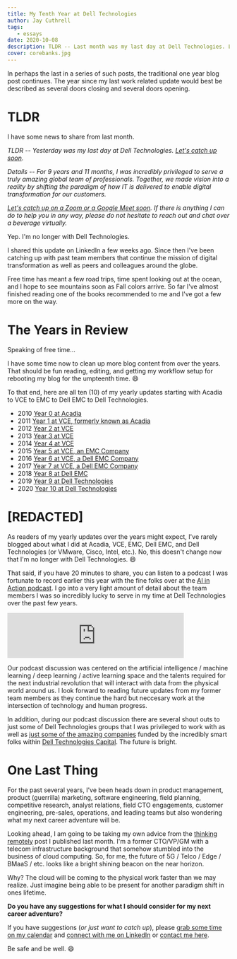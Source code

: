 ```yaml
---
title: My Tenth Year at Dell Technologies
author: Jay Cuthrell
tags:
   - essays
date: 2020-10-08
description: TLDR -- Last month was my last day at Dell Technologies. Let's catch up soon.
cover: corebanks.jpg
---
```

In perhaps the last in a series of such posts, the traditional one year blog post continues. The year since my last work related update would best be described as several doors closing and several doors opening.

# TLDR

I have some news to share from last month.

*TLDR -- Yesterday was my last day at Dell Technologies. [Let's catch up soon](https://calendly.com/jaycuthrell/call).* 

*Details -- For 9 years and 11 months, I was incredibly privileged to serve a truly amazing global team of professionals. Together, we made vision into a reality by shifting the paradigm of how IT is delivered to enable digital transformation for our customers.*

*[Let's catch up on a Zoom or a Google Meet soon](https://calendly.com/jaycuthrell/call). If there is anything I can do to help you in any way, please do not hesitate to reach out and chat over a beverage virtually.*

Yep. I'm no longer with Dell Technologies.

I shared this update on LinkedIn a few weeks ago. Since then I've been catching up with past team members that continue the mission of digital transformation as well as peers and colleagues around the globe.

Free time has meant a few road trips, time spent looking out at the ocean, and I hope to see mountains soon as Fall colors arrive. So far I've almost finished reading one of the books recommended to me and I've got a few more on the way.

# The Years in Review

Speaking of free time...

I have some time now to clean up more blog content from over the years. That should be fun reading, editing, and getting my workflow setup for rebooting my blog for the umpteenth time. :smile:

To that end, here are all ten (10) of my yearly updates starting with Acadia to VCE to EMC to Dell EMC to Dell Technologies.

* 2010 [Year 0 at Acadia](/private-clouds-ahead)
* 2011 [Year 1 at VCE, formerly known as Acadia](/my-first-year-at-vce)
* 2012 [Year 2 at VCE](/my-second-year-at-vce)
* 2013 [Year 3 at VCE](/my-third-year-at-vce)
* 2014 [Year 4 at VCE](/my-fourth-year-at-vce)
* 2015 [Year 5 at VCE, an EMC Company](/my-fifth-year-at-vce)
* 2016 [Year 6 at VCE, a Dell EMC Company](/my-sixth-year-at-vce)
* 2017 [Year 7 at VCE, a Dell EMC Company](/my-seventh-year-at-vce)
* 2018 [Year 8 at Dell EMC](/my-eighth-year-at-vce)
* 2019 [Year 9 at Dell Technologies](/my-ninth-year-at-vce) 
* 2020 [Year 10 at Dell Technologies](/my-tenth-year-at-vce)

# \[REDACTED]

As readers of my yearly updates over the years might expect, I've rarely blogged about what I did at Acadia, VCE, EMC, Dell EMC, and Dell Technologies (or VMware, Cisco, Intel, etc.). No, this doesn't change now that I'm no longer with Dell Technologies. :smile:

That said, if you have 20 minutes to share, you can listen to a podcast I was fortunate to record earlier this year with the fine folks over at the [AI in Action podcast](https://alldus.com/blog/podcasts/aiinaction-jay-cuthrell-dell-technologies/). I go into a very light amount of detail about the team members I was so incredibly lucky to serve in my time at Dell Technologies over the past few years.

<iframe src="https://anchor.fm/alldus-international/embed/episodes/E108-Jay-Cuthrell--Servant-Leader-at-Dell-Technologies-egs6nn/a-a2nki0k" height="102px" width="400px" frameborder="0" scrolling="no"></iframe>

Our podcast discussion was centered on the artificial intelligence / machine learning / deep learning / active learning space and the talents required for the next industrial revolution that will interact with data from the physical world around us. I look forward to reading future updates from my former team members as they continue the hard but neccesary work at the intersection of technology and human progress.

In addition, during our podcast discussion there are several shout outs to just some of Dell Technologies groups that I was privileged to work with as well as [just some of the amazing companies](https://www.delltechnologiescapital.com/portfolio/) funded by the incredibly smart folks within [Dell Technologies Capital](https://www.delltechnologiescapital.com/team/). The future is bright.

# One Last Thing

For the past several years, I've been heads down in product management, product (guerrilla) marketing, software engineering, field planning, competitive research, analyst relations, field CTO engagements, customer engineering, pre-sales, operations, and leading teams but also wondering what my next career adventure will be. 

Looking ahead, I am going to be taking my own advice from the [thinking remotely](/thinking-remotely) post I published last month. I'm a former CTO/VP/GM with a telecom infrastructure background that somehow stumbled into the business of cloud computing. So, for me, the future of 5G / Telco / Edge / BMaaS / etc. looks like a bright shining beacon on the near horizon. 

Why? The cloud will be coming to the physical work faster than we may realize. Just imagine being able to be present for another paradigm shift in ones lifetime.

**Do you have any suggestions for what I should consider for my next career adventure?**

If you have suggestions (_or just want to catch up_), please [grab some time on my calendar](https://calendly.com/jaycuthrell/call) and [connect with me on LinkedIn](https://www.linkedin.com/in/jaycuthrell) or [contact me here](https://jaycuthrell.com/contact/).

Be safe and be well. :smile: